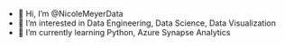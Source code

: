 - 👋 Hi, I’m @NicoleMeyerData
- 👀 I’m interested in Data Engineering, Data Science, Data Visualization
- 🌱 I’m currently learning Python, Azure Synapse Analytics
<!---
NicoleMeyerData/NicoleMeyerData is a ✨ special ✨ repository because its `README.md` (this file) appears on your GitHub profile.
You can click the Preview link to take a look at your changes.
--->
